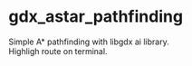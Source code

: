 # gdx_astar_pathfinding
Simple A* pathfinding with libgdx ai library.<br/>
Highligh route on terminal.
